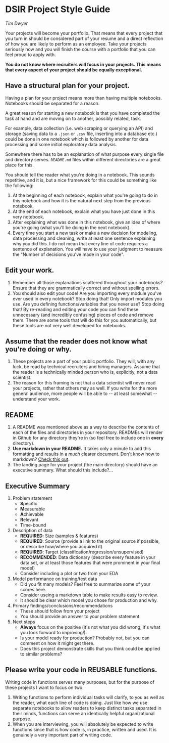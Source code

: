 # DSIR Project Style Guide

_Tim Dwyer_

Your projects will become your portfolio. That means that every project that you turn in should be considered part of your resume and a direct reflection of how you are likely to perform as an employee. Take your projects seriously now and you will finish the course with a portfolio that you can feel proud to apply with.

**You do not know where recruiters will focus in your projects. This means that every aspect of your project should be equally exceptional.**

## Have a structural plan for your project.

Having a plan for your project means more than having multiple notebooks. Notebooks should be separated for a reason.

A great reason for starting a new notebook is that you have completed the task at hand and are moving on to another, possibly related, task.

For example, data collection (i.e. web scraping or querying an API) and storage (saving data to a `.json` or `.csv` file, inserting into a database etc.) could be done in one notebook which is followed by another for data processing and some initial exploratory data analysis.

Somewhere there has to be an explanation of what purpose every single file and directory serves. `README.md` files within different directories are a great place for this.

You should tell the reader what you're doing in a notebook. This sounds repetitive, and it is, but a nice framework for this could be something like the following:

1. At the beginning of each notebook, explain what you're going to do in this notebook and how it is the natural next step from the previous notebook.
1. At the end of each notebook, explain what you have just done in this very notebook.
1. After explaining what was done in this notebook, give an idea of where you're going (what you'll be doing in the next notebook).
1. Every time you start a new task or make a new decision for modeling, data processing and cleaning, write at least one sentence explaining why you did this. I do not mean that every line of code requires a sentence of explanation. You will have to use your judgment to measure the "Number of decisions you've made in your code".

## Edit your work.
1. Remember all those explanations scattered throughout your notebooks? Ensure that they are grammatically correct and without spelling errors.
1. You should also edit your code! Are you importing every module you've ever used in every notebook? Stop doing that! Only import modules you use. Are you defining functions/variables that you never use? Stop doing that! By re-reading and editing your code you can find these unnecessary (and incredibly confusing) pieces of code and remove them. There are some tools that will do this for you automatically, but these tools are not very well developed for notebooks.

## Assume that the reader does not know what you're doing or why.
1. These projects are a part of your public portfolio. They will, with any luck, be read by technical recruiters and hiring managers. Assume that the reader is a technically minded person who is, explicitly, not a data scientist.
1. The reason for this framing is not that a data scientist will never read your projects, rather that others may as well. If you write for the more general audience, more people will be able to -- at least somewhat -- understand your work.

## README
1. A README was mentioned above as a way to describe the contents of each of the files and directories in your repository. READMEs will render in Github for any directory they're in (so feel free to include one in **every** directory).
1. **Use markdown in your README.** It takes only a minute to add this formatting and results in a *much* clearer document. Don't know how to markdown? [Check this out](https://help.github.com/articles/basic-writing-and-formatting-syntax/).
1. The landing page for your project (the main directory) should have an executive summary. What should this include?...

## Executive Summary
1. Problem statement
    - **S**pecific
    - **M**easurable
    - **A**chievable
    - **R**elevant
    - **T**ime-bound
2. Description of data
    - **REQUIRED**: Size (samples & features)
    - **REQUIRED**: Source (provide a link to the original source if possible, or describe how/where you acquired it)
    - **REQUIRED**: Target (classification/regression/unsupervised)
    - **RECOMMENDED**: Data dictionary (describe every feature in your data set, or at least those features that were prominent in your final model)
    - Consider including a plot or two from your EDA 
3. Model performance on training/test data
    - Did you fit many models? Feel free to summarize some of your scores here.
    - Consider useing a markdown table to make results easy to review.
    - It should be clear which model you chose for production and why.
4. Primary findings/conclusions/recommendations
    - These should follow from your project
    - You should provide an answer to your problem statement
5. Next steps
    - **Always** focus on the positive (it's not what you did wrong, it's what you look forward to improving!).
    - Is your model ready for production? Probably not, but you can comment on how it might get there.
    - Does this project demonstrate skills that you think could be applied to similar problems?

## Please write your code in REUSABLE functions.

Writing code in functions serves many purposes, but for the purpose of these projects I want to focus on two.

1. Writing functions to perform individual tasks will clarify, to you as well as the reader, what each line of code is doing. Just like how we use separate notebooks to allow readers to keep distinct tasks separated in their minds, functions can serve an identically helpful organizational purpose.
1. When you are interviewing, you will absolutely be expected to write functions since that is how code is, in practice, written and used. It is genuinely a very important part of writing code.
